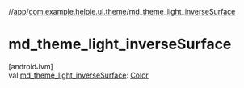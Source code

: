 //[app](../../index.md)/[com.example.helpie.ui.theme](index.md)/[md_theme_light_inverseSurface](md_theme_light_inverse-surface.md)

# md_theme_light_inverseSurface

[androidJvm]\
val [md_theme_light_inverseSurface](md_theme_light_inverse-surface.md): [Color](https://developer.android.com/reference/kotlin/androidx/compose/ui/graphics/Color.html)
